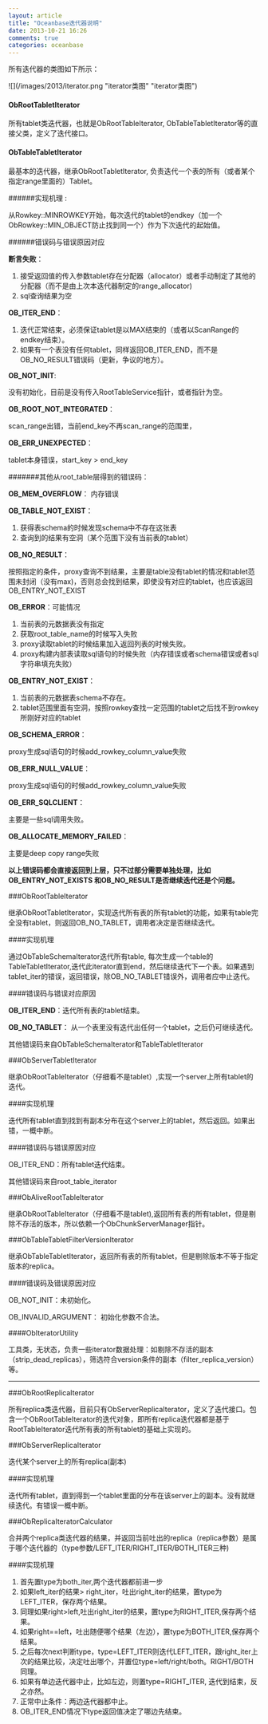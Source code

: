```yaml
---
layout: article
title: "Oceanbase迭代器说明"
date: 2013-10-21 16:26
comments: true
categories: oceanbase
---
```

  所有迭代器的类图如下所示：

![](/images/2013/iterator.png "iterator类图" "iterator类图")

#### ObRootTabletIterator

  所有tablet类迭代器，也就是ObRootTableIterator, ObTableTabletIterator等的直接父类，定义了迭代接口。

<!-- more -->

#### ObTableTabletIterator

  最基本的迭代器，继承ObRootTabletIterator, 负责迭代一个表的所有（或者某个指定range里面的）Tablet。

######实现机理 :

  从Rowkey::MINROWKEY开始，每次迭代的tablet的endkey（加一个ObRowkey::MIN_OBJECT防止找到同一个）作为下次迭代的起始值。

######错误码与错误原因对应

**断言失败**：

  1. 接受返回值的传入参数tablet存在分配器（allocator）或者手动制定了其他的分配器（而不是由上次本迭代器制定的range_allocator)
  2. sql查询结果为空

**OB_ITER_END**：

  1. 迭代正常结束，必须保证tablet是以MAX结束的（或者以ScanRange的endkey结束）。
  2. 如果有一个表没有任何tablet，同样返回OB_ITER_END，而不是OB_NO_RESULT错误码（更新，争议的地方）。

**OB_NOT_INIT**: 

  没有初始化，目前是没有传入RootTableService指针，或者指针为空。

**OB_ROOT_NOT_INTEGRATED**：

  scan_range出错，当前end_key不再scan_range的范围里，

**OB_ERR_UNEXPECTED**：

  tablet本身错误，start_key > end_key

#######其他从root_table层得到的错误码：

**OB_MEM_OVERFLOW**： 内存错误

**OB_TABLE_NOT_EXIST**：

  1. 获得表schema的时候发现schema中不存在这张表
  2. 查询到的结果有空洞（某个范围下没有当前表的tablet）

**OB_NO_RESULT**：

  按照指定的条件，proxy查询不到结果，主要是table没有tablet的情况和tablet范围未封闭（没有max)，否则总会找到结果，即使没有对应的tablet，也应该返回OB_ENTRY_NOT_EXIST

**OB_ERROR**：可能情况

  1. 当前表的元数据表没有指定
  2. 获取root_table_name的时候写入失败
  3. proxy读取tablet的时候结果加入返回列表的时候失败。
  4. proxy构建内部表读取sql语句的时候失败（内存错误或者schema错误或者sql字符串填充失败）

**OB_ENTRY_NOT_EXIST**：

  1. 当前表的元数据表schema不存在。
  2. tablet范围里面有空洞，按照rowkey查找一定范围的tablet之后找不到rowkey所刚好对应的tablet

**OB_SCHEMA_ERROR**：

  proxy生成sql语句的时候add_rowkey_column_value失败

**OB_ERR_NULL_VALUE**：

  proxy生成sql语句的时候add_rowkey_column_value失败

**OB_ERR_SQLCLIENT**：

  主要是一些sql调用失败。

**OB_ALLOCATE_MEMORY_FAILED**：

  主要是deep copy range失败

**以上错误码都会直接返回到上层，只不过部分需要单独处理，比如OB_ENTRY_NOT_EXISTS 和OB_NO_RESULT是否继续迭代还是个问题。**

###ObRootTableIterator

  继承ObRootTabletIterator，实现迭代所有表的所有tablet的功能，如果有table完全没有tablet，则返回OB_NO_TABLET，调用者决定是否继续迭代。

####实现机理

  通过ObTableSchemaIterator迭代所有table, 每次生成一个table的TableTabletIterator,迭代此iterator直到end，然后继续迭代下一个表。如果遇到tablet_iter的错误，返回错误，除OB_NO_TABLET错误外，调用者应中止迭代。

####错误码与错误对应原因

**OB_ITER_END**：迭代所有表的tablet结束。

**OB_NO_TABLET**： 从一个表里没有迭代出任何一个tablet，之后仍可继续迭代。

  其他错误码来自ObTableSchemaIterator和TableTabletIterator


###ObServerTabletIterator

  继承ObRootTableIterator（仔细看不是tablet）,实现一个server上所有tablet的迭代。

####实现机理

  迭代所有tablet直到找到有副本分布在这个server上的tablet，然后返回。如果出错，一概中断。

####错误码与错误原因对应

OB_ITER_END：所有tablet迭代结束。

  其他错误码来自root_table_iterator


###ObAliveRootTableIterator

  继承ObRootTableIterator（仔细看不是tablet),返回所有表的所有tablet，但是剔除不存活的版本，所以依赖一个ObChunkServerManager指针。


###ObTableTabletFilterVersionIterator

  继承ObTableTabletIterator，返回所有表的所有tablet，但是剔除版本不等于指定版本的replica。


####错误码及错误原因对应

OB_NOT_INIT：未初始化。

OB_INVALID_ARGUMENT： 初始化参数不合法。

####ObIteratorUtility

  工具类，无状态，负责一些iterator数据处理：如剔除不存活的副本（strip_dead_replicas），筛选符合version条件的副本（filter_replica_version）等。

  ------

###ObRootReplicaIterator

  所有replica类迭代器，目前只有ObServerReplicaIterator，定义了迭代接口。包含一个ObRootTableIterator的迭代对象，即所有replica迭代器都是基于RootTableIterator迭代所有表的所有tablet的基础上实现的。

###ObServerReplicaIterator

  迭代某个server上的所有replica(副本)

####实现机理

  迭代所有tablet，直到得到一个tablet里面的分布在该server上的副本。没有就继续迭代。有错误一概中断。

###ObReplicaIteratorCalculator

  合并两个replica类迭代器的结果，并返回当前吐出的replica（replica参数）是属于哪个迭代器的（type参数/LEFT_ITER/RIGHT_ITER/BOTH_ITER三种)

####实现机理

  1. 首先置type为both_iter,两个迭代器都前进一步
  2. 如果left_iter的结果> right_iter，吐出right_iter的结果，置type为LEFT_ITER，保存两个结果。
  3. 同理如果right>left,吐出right_iter的结果，置type为RIGHT_ITER,保存两个结果。
  4. 如果right==left，吐出随便哪个结果（左边），置type为BOTH_ITER,保存两个结果。
  5. 之后每次next判断type，type=LEFT_ITER则迭代LEFT_ITER，跟right_iter上次的结果比较，决定吐出哪个，并置位type=left/right/both。RIGHT/BOTH同理。
  6. 如果有单边迭代器中止，比如左边，则置type=RIGHT_ITER, 迭代到结束，反之亦然。
  7. 正常中止条件：两边迭代器都中止。
  8. OB_ITER_END情况下type返回值决定了哪边先结束。

  
